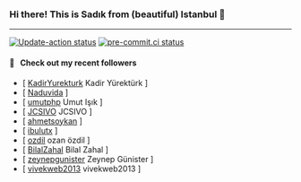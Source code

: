 ### Hi there! This is Sadık from (beautiful) Istanbul 👋

---

[![Update-action status](https://github.com/sadikkuzu/sadikkuzu/actions/workflows/sadikkuzu.yml/badge.svg)](https://github.com/sadikkuzu/sadikkuzu/actions/workflows/sadikkuzu.yml)
[![pre-commit.ci status](https://results.pre-commit.ci/badge/github/sadikkuzu/sadikkuzu/master.svg)](https://results.pre-commit.ci/latest/github/sadikkuzu/sadikkuzu/master)

#### 🔭 &nbsp; Check out my recent followers

- [ [KadirYurekturk](https://github.com/KadirYurekturk) Kadir Yürektürk ]
- [ [Naduvida](https://github.com/Naduvida)  ]
- [ [umutphp](https://github.com/umutphp) Umut Işık ]
- [ [JCSIVO](https://github.com/JCSIVO) JCSIVO ]
- [ [ahmetsoykan](https://github.com/ahmetsoykan)  ]
- [ [ibulutx](https://github.com/ibulutx)  ]
- [ [ozdil](https://github.com/ozdil) ozan özdil ]
- [ [BilalZahal](https://github.com/BilalZahal) Bilal Zahal ]
- [ [zeynepgunister](https://github.com/zeynepgunister) Zeynep Günister ]
- [ [vivekweb2013](https://github.com/vivekweb2013) vivekweb2013 ]
